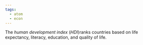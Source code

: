 ```yaml
---
tags:
  - atom
  - econ
---
```

The *human development index* (*HDI*)ranks countries based on life expectancy, literacy, education, and quality of life.